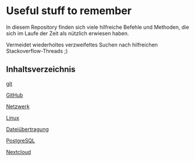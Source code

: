 # Useful stuff to remember
In diesem Repository finden sich viele hilfreiche Befehle und Methoden, die sich im Laufe der Zeit als nützlich erwiesen haben.

Vermeidet wiederholtes verzweifeltes Suchen nach hilfreichen Stackoverflow-Threads ;)

## Inhaltsverzeichnis
[git](git.md)

[GitHub](github.md)

[Netzwerk](netzwerk.md)

[Linux](linux.md)

[Dateiübertragung](dateiuebertragung.md)

[PostgreSQL](postgresql.md)

[Nextcloud](nextcloud.md)
